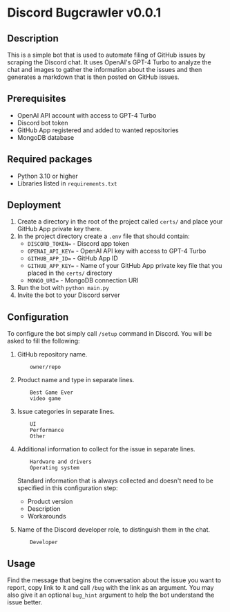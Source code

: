 # Discord Bugcrawler v0.0.1

## Description
This is a simple bot that is used to automate filing of GitHub issues by scraping the Discord chat.
It uses OpenAI's GPT-4 Turbo to analyze the chat and images to gather the information about the issues and then
generates a markdown that is then posted on GitHub issues.

## Prerequisites
- OpenAI API account with access to GPT-4 Turbo
- Discord bot token
- GitHub App registered and added to wanted repositories
- MongoDB database

## Required packages
- Python 3.10 or higher
- Libraries listed in `requirements.txt`

## Deployment

1. Create a directory in the root of the project called ``certs/`` and place your GitHub App private key there.
2. In the project directory create a ``.env`` file that should contain:
    * ``DISCORD_TOKEN=`` - Discord app token
    * ``OPENAI_API_KEY=`` - OpenAI API key with access to GPT-4 Turbo
    * ``GITHUB_APP_ID=`` - GitHub App ID
    * ``GITHUB_APP_KEY=`` - Name of your GitHub App private key file that you placed in the ``certs/`` directory
    * ``MONGO_URI=`` - MongoDB connection URI
3. Run the bot with ``python main.py``
4. Invite the bot to your Discord server

## Configuration
To configure the bot simply call ``/setup`` command in Discord. You will be asked to fill the following:
1. GitHub repository name.
    ```
        owner/repo
    ```
2. Product name and type in separate lines.
    ```
        Best Game Ever
        video game
    ```
3. Issue categories in separate lines.
    ```
        UI
        Performance
        Other
    ```
4. Additional information to collect for the issue in separate lines.
    ```
        Hardware and drivers
        Operating system
    ```

    Standard information that is always collected and doesn't need to be specified in this configuration step:
    - Product version
    - Description
    - Workarounds
5. Name of the Discord developer role, to distinguish them in the chat.
    ```
        Developer
    ```

## Usage
Find the message that begins the conversation about the issue you want to report, copy link to it and call ``/bug`` with the link as an argument.
You may also give it an optional ``bug_hint`` argument to help the bot understand the issue better.
